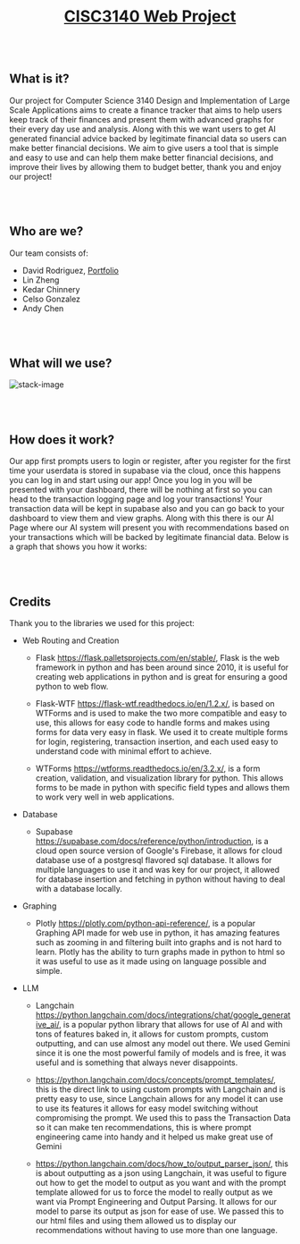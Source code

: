 <div align="center">  
  <p align='center'>
    <a href='https://github.com/drod75/cisc3140-project'><h1>CISC3140 Web Project</h1></a>
  </p>
</div>

<br><br>

## What is it?

Our project for Computer Science 3140 Design and Implementation of Large Scale Applications aims to create a finance tracker that aims to help users keep track of their finances and present them with advanced graphs for their every day use and analysis. Along with this we want users to get AI generated financial advice 
backed by legitimate financial data so users can make better financial decisions. We aim to give users a 
tool that is simple and easy to use and can help them make better financial decisions, and improve their lives by allowing them to budget better, thank you and enjoy our project!

<br><br>

## Who are we?

Our team consists of:

- David Rodriguez, [Portfolio](https://drod75.github.io/)
- Lin Zheng
- Kedar Chinnery
- Celso Gonzalez
- Andy Chen

<br><br>

## What will we use?

![stack-image]('static/images/diagram.png')

<br><br>

## How does it work?

Our app first prompts users to login or register, after you register for the first time your userdata is stored in supabase via the cloud, once this happens you can log in and start using our app! Once you
log in you will be presented with your dashboard, there will be nothing at first so you can head to the 
transaction logging page and log your transactions! Your transaction data will be kept in supabase also and you can go back to your dashboard to view them and view graphs. Along with this there is our AI Page where
our AI system will present you with recommendations based on your transactions which will be backed by legitimate financial data. Below is a graph that shows you how it works: 

<br><br>

## Credits

Thank you to the libraries we used for this project:
- Web Routing and Creation

  - Flask https://flask.palletsprojects.com/en/stable/, Flask is the web framework in python and has been around since 2010, it is useful for creating web applications in python and is great for ensuring a good python to web flow.

  - Flask-WTF https://flask-wtf.readthedocs.io/en/1.2.x/, is based on WTForms and is used to make the two more compatible and easy to use, this allows for easy code to handle forms and makes using forms for data very easy in flask. We used it to create multiple forms for login, registering, transaction insertion, and each used easy to understand code with minimal effort to achieve.

  - WTForms https://wtforms.readthedocs.io/en/3.2.x/, is a form creation, validation, and visualization library for python. This allows forms to be made in python with specific field types and allows them to work very well in web applications.

- Database

  - Supabase https://supabase.com/docs/reference/python/introduction, is a cloud open source version of Google's Firebase, it allows for cloud database use of a postgresql  flavored sql database. It allows for multiple languages to use it and was key for our project, it allowed for database insertion and fetching in python without having to deal with a database locally.

- Graphing

  - Plotly https://plotly.com/python-api-reference/, is a popular Graphing API made for web use in python, it has amazing features such as zooming in and filtering built into graphs and is not hard to learn. Plotly has the ability to turn graphs made in python to html so it was useful to use as it made using on language possible and simple.

- LLM

  - Langchain https://python.langchain.com/docs/integrations/chat/google_generative_ai/, is a popular python library that allows for use of AI and with tons of features baked in, it allows for custom prompts, custom outputting, and can use almost any model out there. We used Gemini since it is one the most powerful family of models and is free, it was useful and is something that always never disappoints.

  - https://python.langchain.com/docs/concepts/prompt_templates/, this is the direct link to using custom prompts with Langchain and is pretty easy to use, since Langchain allows for any model it can use to use its features it allows for easy model switching without compromising the prompt. We used this to pass the Transaction Data so it can make ten recommendations, this is where prompt engineering came into handy and it helped us make great use of Gemini

  - https://python.langchain.com/docs/how_to/output_parser_json/, this is about outputting as a json using Langchain, it was useful to figure out how to get the model to output as you want and with the prompt template allowed for us to force the model to really output as we want via Prompt Engineering and Output Parsing. It allows for our model to parse its output as json for ease of use. We passed this to our html files and using them allowed us to display our recommendations without having to use more than one language.

